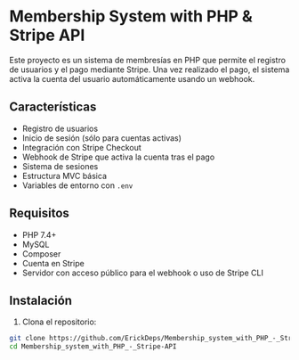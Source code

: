 # Membership System with PHP & Stripe API

Este proyecto es un sistema de membresías en PHP que permite el registro de usuarios y el pago mediante Stripe. Una vez realizado el pago, el sistema activa la cuenta del usuario automáticamente usando un webhook.

## Características

- Registro de usuarios
- Inicio de sesión (sólo para cuentas activas)
- Integración con Stripe Checkout
- Webhook de Stripe que activa la cuenta tras el pago
- Sistema de sesiones
- Estructura MVC básica
- Variables de entorno con `.env`

## Requisitos

- PHP 7.4+
- MySQL
- Composer
- Cuenta en Stripe
- Servidor con acceso público para el webhook o uso de Stripe CLI

## Instalación

1. Clona el repositorio:

```bash
git clone https://github.com/ErickDeps/Membership_system_with_PHP_-_Stripe-API.git
cd Membership_system_with_PHP_-_Stripe-API
```
